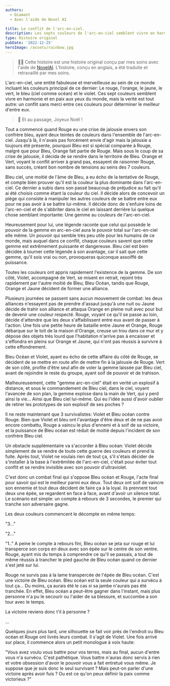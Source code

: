 ```yaml
---
authors:
  - Diamant
  - Avec l'aide de Novel AI

title: Le conflit de l'arc-en-ciel.
description: Les septs couleurs de l'arc-en-ciel semblent vivre en harmonie et en paix aux yeux du monde, mais la verité est tout autre...
type: Histoire original
pubDate: '2022-12-25'
heroImage: /assets/rainbow.jpg
---
```


> 👋🏼 Cette histoire est une histoire original conçu par mes soins avec l'aide de [NovelAI](https://novelai.net/). L'histoire, conçu en anglais, a été traduite et retravaillé par mes soins.

L'arc-en-ciel, une entité fabuleuse et merveilleuse au sein de ce monde incluant les couleurs principal de ce dernier: Le rouge, l'orange, le jaune, le vert, le bleu (ciel comme océan) et le violet. Ces sept couleurs semblent vivre en harmonie et en paix aux yeux du monde, mais la verité est tout autre: un conflit sans merci entre ces couleurs pour déterminer le meilleur d'entre eux.

> 🎁 Et au passage, Joyeux Noël !

Tout a commencé quand Rouge eu une crise de jalousie envers son confrère bleu, ayant deux teintes de couleurs dans l'ensemble de l'arc-en-ciel. Jusqu'à là, il n'avais pas forcément envie d'agir mais la jalousie a toujours été présente, pourquoi Bleu est si spécial comparée à Rouge, malgré que pour Bleu, Orange fait partie de Rouge. Mais sous le coup de sa crise de jalousie, il décida de se rendre dans le territoire de Bleu. Orange et Vert, voyant le conflit arriver à grand pas, essayent de raisonner Rouge, sans succès, créant bon nombre de tensions au seins des 7 couleurs.

Bleu ciel, une moitié de l'âme de Bleu, a eu écho de la tentative de Rouge, et compte bien prouver qu'il est la couleur la plus dominante dans l'arc-en-ciel. Ce dernier a subis dans son passé beaucoup de préjudice au fait qu'il ai été choisis comme étant la couleur du ciel. Il décide alors de concevoir un piège qui consiste à manipuler les autres couleurs de se battre entre eux pour ne pas avoir à se battre lui-même. Il décide donc de s'enfuire loins de l'arc-en-ciel et de s'abbriter dans le ciel en laissant derrière lui quelque chose semblant importante: Une gemme au couleurs de l'arc-en-ciel.

Heureusement pour lui, une légende raconte que celui qui possède le pouvoir de la gemme en arc-en-ciel aura le pouvoir total sur l'arc-en-ciel elle même. Un pouvoir qui semble très peu utile pour les humains de ce monde, mais auquel dans ce conflit, chaque couleurs savent que cette gemme est extrêmement puissante et dangereuse. Bleu ciel est bien décidée à tourner cette légende à son avantage, car il sait que cette gemme, qu'il sois vrai ou non, provoqueras quiconque assoiffé de puissance.

Toutes les couleurs ont appris rapidement l'existence de la gemme. De son côté, Violet, accompagné de Vert, se misent en retrait, rejoint très rapidement par l'autre moitié de Bleu; Bleu Océan, tandis que Rouge, Orange et Jaune décident de former une alliance.

Plusieurs journées se passent sans aucun mouvement de combat: les deux alliances n'essayent pas de prendre d'assaut jusqu'à une nuit ou Jaune décide de trahir son alliance et attaqua Orange en pleine nuit avec pour but de devenir une couleur respecté. Rouge, voyant ce qu'il se passe au loin, décide d'attendre que les deux s'affaiblissent entre eux avant de passer à l'action. Une fois une petite heure de bataille entre Jaune et Orange, Rouge débarque sur le toit de la maison d'Orange, creuse un trou dans ce mur et y dépose des objets très lourd que l'habitation n'arrive pas à encaisser et s'effondra en pleins sur Orange et Jaune, qui n'ont pas réussis à survivre à cette effondrement.

Bleu Océan et Violet, ayant eu écho de cette affaire du côté de Rouge, se décident de se mettre en route afin de mettre fin à la jalousie de Rouge. Vert de son côté, profite d'être seul afin de voler la gemme laissée par Bleu ciel, avant de rejoindre le reste du groupe, ayant soif de pouvoir et de trahison.

Malheureusement, cette "gemme arc-en-ciel" était en verité un explosif à distance, et sous le commandement de Bleu ciel, dans le ciel, voyant l'avancée de son plan, la gemme explose dans la main de Vert, qui y perd ainsi la vie... Ainsi que Bleu ciel lui-même. Qui eu l'idée aussi d'avoir oublier de retirer les prototypes de son explosif de ses poches ?

Il ne reste maintenant que 3 survivalistes: Violet et Bleu océan contre Rouge. Bien que Violet et bleu ont l'avantage d'être deux et de ne pas avoir encore combattu, Rouge a vaincu le plus d'ennemi et à soif de sa victoire, et la puissance de Bleu océan est réduit de moitié depuis l'incident de son confrère Bleu ciel.

Un obstacle supplémentaire va s'accorder à Bleu océan: Violet décide simplement de se rendre de toute cette guerre des couleurs et prend la fuite. Après tout, Violet ne voulais rien de tout ça, s'il s'étais décider de s'installer à la base à l'extrêmitée de l'arc-en-ciel, c'était pour éviter tout conflit et se rendre invisible avec son pouvoir d'ultraviolet.

C'est donc un combat final qui s'oppose Bleu océan et Rouge, l'acte final pour savoir qui est le meilleur parmi eux deux. Tout deux ont soif de vaincre son ennemie et tout deux décident de faire ça à la loyal. ils prennent tout deux une épée, se regardent en face à face, avant d'avoir un silence total. Le scénario est simple: un compte à rebours de 3 secondes, le premier qui tranche son adversaire gagne.

Les deux couleurs commencent le décompte en même temps:

"3..."

"2..."

"1.." A peine le compte à rebours fini, Bleu océan se jeta sur rouge et lui transperce son corps en deux avec son épée sur le centre de son ventre. Rouge, ayant mis du temps à comprendre ce qu'il se passais, a tout de même réussis à trancher le pied gauche de Bleu océan quand ce dernier s'est jeté sur lui.

Rouge ne survis pas à la lame transpercée de l'épée de Bleu océan. C'est une victoire de Bleu océan. Bleu océan est la seule couleur qui a survécu à tout ça... Du moins, ça aurais été le cas si sa jambe n'aurais pas été tranchée. En effet, Bleu océan a peut-être gagner dans l'instant, mais plus personne n'a pu le secourir ou l'aider de sa blessure, et succombe a son tour avec le temps.

La victoire reviens donc t'il à personne ?

...

Quelques jours plus tard, une silhouette se fait voir près de l'endroit ou Bleu océan et Rouge ont livrés leurs combat. Il s'agit de Violet. Une fois arrivé sur place, il commence alors un petit monologue à voix haute:

"Vous avez voulu vous battre pour vos terres, mais au final, aucun d'entre vous n'a survécu. C'est pathétique. Vous battre n'auras donc servis à rien et votre obsession d'avoir le pouvoir vous a fait entretué vous même. Je suppose que je suis donc le seul survivant ? Mais peut-on parler d'une victoire après avoir fuis ? Ou est ce qu'on peux définir la paix comme victorieux ?"
